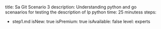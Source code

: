 title: Sa Git Scenario 3
description: Understanding python and go scenaarios for testing the description of lp python
time: 25 minutess
steps:
  - step1.md
isNew: true
isPremium: true
isAvailable: false
level: experts
